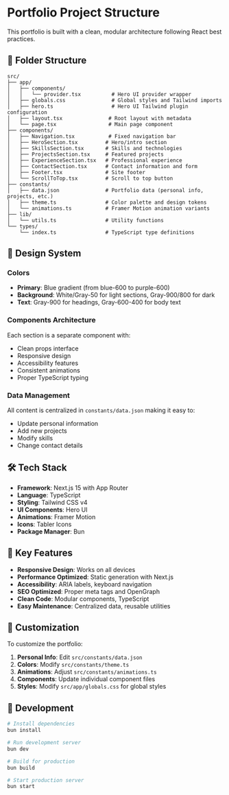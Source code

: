 # Portfolio Project Structure

This portfolio is built with a clean, modular architecture following React best practices.

## 📁 Folder Structure

```
src/
├── app/
│   ├── components/
│   │   └── provider.tsx          # Hero UI provider wrapper
│   ├── globals.css               # Global styles and Tailwind imports
│   ├── hero.ts                   # Hero UI Tailwind plugin configuration
│   ├── layout.tsx               # Root layout with metadata
│   └── page.tsx                 # Main page component
├── components/
│   ├── Navigation.tsx           # Fixed navigation bar
│   ├── HeroSection.tsx         # Hero/intro section
│   ├── SkillsSection.tsx       # Skills and technologies
│   ├── ProjectsSection.tsx     # Featured projects
│   ├── ExperienceSection.tsx   # Professional experience
│   ├── ContactSection.tsx      # Contact information and form
│   ├── Footer.tsx              # Site footer
│   └── ScrollToTop.tsx         # Scroll to top button
├── constants/
│   ├── data.json               # Portfolio data (personal info, projects, etc.)
│   ├── theme.ts                # Color palette and design tokens
│   └── animations.ts           # Framer Motion animation variants
├── lib/
│   └── utils.ts                # Utility functions
└── types/
    └── index.ts                # TypeScript type definitions
```

## 🎨 Design System

### Colors

- **Primary**: Blue gradient (from blue-600 to purple-600)
- **Background**: White/Gray-50 for light sections, Gray-900/800 for dark
- **Text**: Gray-900 for headings, Gray-600-400 for body text

### Components Architecture

Each section is a separate component with:

- Clean props interface
- Responsive design
- Accessibility features
- Consistent animations
- Proper TypeScript typing

### Data Management

All content is centralized in `constants/data.json` making it easy to:

- Update personal information
- Add new projects
- Modify skills
- Change contact details

## 🛠 Tech Stack

- **Framework**: Next.js 15 with App Router
- **Language**: TypeScript
- **Styling**: Tailwind CSS v4
- **UI Components**: Hero UI
- **Animations**: Framer Motion
- **Icons**: Tabler Icons
- **Package Manager**: Bun

## 🔧 Key Features

- **Responsive Design**: Works on all devices
- **Performance Optimized**: Static generation with Next.js
- **Accessibility**: ARIA labels, keyboard navigation
- **SEO Optimized**: Proper meta tags and OpenGraph
- **Clean Code**: Modular components, TypeScript
- **Easy Maintenance**: Centralized data, reusable utilities

## 📝 Customization

To customize the portfolio:

1. **Personal Info**: Edit `src/constants/data.json`
2. **Colors**: Modify `src/constants/theme.ts`
3. **Animations**: Adjust `src/constants/animations.ts`
4. **Components**: Update individual component files
5. **Styles**: Modify `src/app/globals.css` for global styles

## 🚀 Development

```bash
# Install dependencies
bun install

# Run development server
bun dev

# Build for production
bun build

# Start production server
bun start
```
